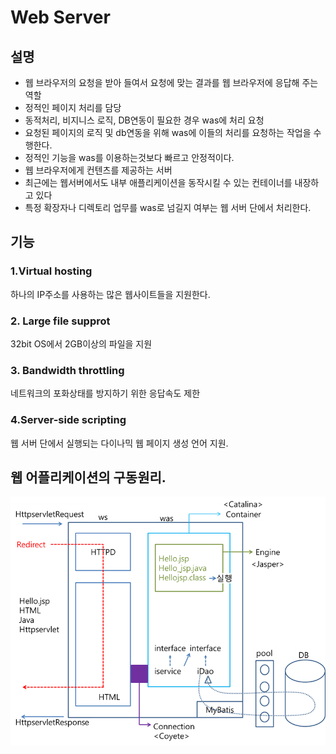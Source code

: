 # Web Server


## 설명

- 웹 브라우저의 요청을 받아 들여서 요청에 맞는 결과를 웹 브라우저에 응답해 주는 역할
- 정적인 페이지 처리를 담당
- 동적처리, 비지니스 로직, DB연동이 필요한 경우 was에 처리 요청
- 요청된 페이지의 로직 및 db연동을 위해 was에 이들의 처리를 요청하는 작업을 수행한다.
- 정적인 기능을 was를 이용하는것보다 빠르고 안정적이다.
- 웹 브라우저에게 컨텐츠를 제공하는 서버
- 최근에는 웹서버에서도 내부 애플리케이션을 동작시킬 수 있는 컨테이너를 내장하고 있다
- 특정 확장자나 디렉토리 업무를 was로 넘길지 여부는 웹 서버 단에서 처리한다.


## 기능 
### 1.Virtual hosting 
하나의 IP주소를 사용하는 많은 웹사이트들을 지원한다.

### 2. Large file supprot
32bit OS에서 2GB이상의 파일을 지원
### 3. Bandwidth throttling
네트워크의 포화상태를 방지하기 위한 응답속도 제한

### 4.Server-side scripting 
웹 서버 단에서 실행되는 다이나믹 웹 페이지 생성 언어 지원.


## 웹 어플리케이션의 구동원리.
![](/resource/img/etc/web2.png)
